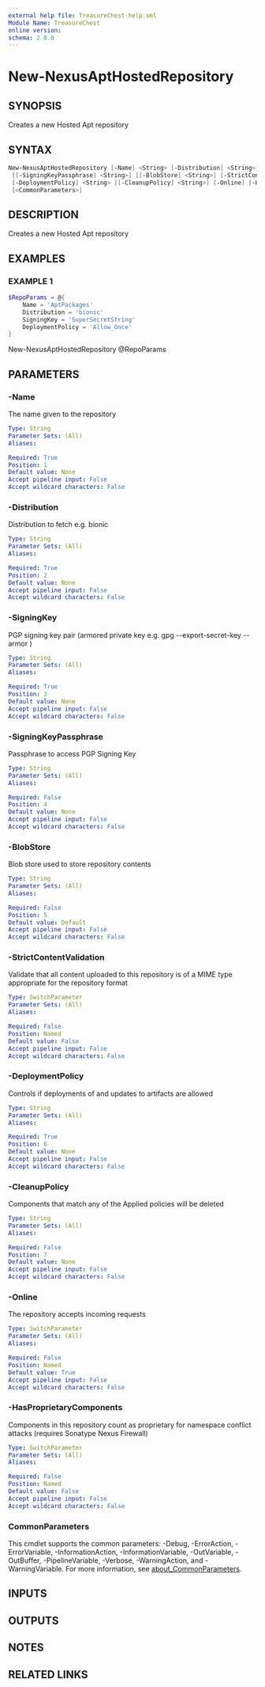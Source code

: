 ```yaml
---
external help file: TreasureChest-help.xml
Module Name: TreasureChest
online version:
schema: 2.0.0
---
```


# New-NexusAptHostedRepository

## SYNOPSIS

Creates a new Hosted Apt repository

## SYNTAX

```powershell
New-NexusAptHostedRepository [-Name] <String> [-Distribution] <String> [-SigningKey] <String>
 [[-SigningKeyPassphrase] <String>] [[-BlobStore] <String>] [-StrictContentValidation]
 [-DeploymentPolicy] <String> [[-CleanupPolicy] <String>] [-Online] [-HasProprietaryComponents]
 [<CommonParameters>]
```

## DESCRIPTION

Creates a new Hosted Apt repository

## EXAMPLES

### EXAMPLE 1

```powershell
$RepoParams = @{
    Name = 'AptPackages'
    Distribution = 'bionic'
    SigningKey = 'SuperSecretString'
    DeploymentPolicy = 'Allow_Once'
}
```

New-NexusAptHostedRepository @RepoParams

## PARAMETERS

### -Name

The name given to the repository

```yaml
Type: String
Parameter Sets: (All)
Aliases:

Required: True
Position: 1
Default value: None
Accept pipeline input: False
Accept wildcard characters: False
```

### -Distribution

Distribution to fetch e.g.
bionic

```yaml
Type: String
Parameter Sets: (All)
Aliases:

Required: True
Position: 2
Default value: None
Accept pipeline input: False
Accept wildcard characters: False
```

### -SigningKey

PGP signing key pair (armored private key e.g.
gpg --export-secret-key --armor )

```yaml
Type: String
Parameter Sets: (All)
Aliases:

Required: True
Position: 3
Default value: None
Accept pipeline input: False
Accept wildcard characters: False
```

### -SigningKeyPassphrase

Passphrase to access PGP Signing Key

```yaml
Type: String
Parameter Sets: (All)
Aliases:

Required: False
Position: 4
Default value: None
Accept pipeline input: False
Accept wildcard characters: False
```

### -BlobStore

Blob store used to store repository contents

```yaml
Type: String
Parameter Sets: (All)
Aliases:

Required: False
Position: 5
Default value: Default
Accept pipeline input: False
Accept wildcard characters: False
```

### -StrictContentValidation

Validate that all content uploaded to this repository is of a MIME type appropriate for the repository format

```yaml
Type: SwitchParameter
Parameter Sets: (All)
Aliases:

Required: False
Position: Named
Default value: False
Accept pipeline input: False
Accept wildcard characters: False
```

### -DeploymentPolicy

Controls if deployments of and updates to artifacts are allowed

```yaml
Type: String
Parameter Sets: (All)
Aliases:

Required: True
Position: 6
Default value: None
Accept pipeline input: False
Accept wildcard characters: False
```

### -CleanupPolicy

Components that match any of the Applied policies will be deleted

```yaml
Type: String
Parameter Sets: (All)
Aliases:

Required: False
Position: 7
Default value: None
Accept pipeline input: False
Accept wildcard characters: False
```

### -Online

The repository accepts incoming requests

```yaml
Type: SwitchParameter
Parameter Sets: (All)
Aliases:

Required: False
Position: Named
Default value: True
Accept pipeline input: False
Accept wildcard characters: False
```

### -HasProprietaryComponents

Components in this repository count as proprietary for namespace conflict attacks (requires Sonatype Nexus Firewall)

```yaml
Type: SwitchParameter
Parameter Sets: (All)
Aliases:

Required: False
Position: Named
Default value: False
Accept pipeline input: False
Accept wildcard characters: False
```

### CommonParameters

This cmdlet supports the common parameters: -Debug, -ErrorAction, -ErrorVariable, -InformationAction, -InformationVariable, -OutVariable, -OutBuffer, -PipelineVariable, -Verbose, -WarningAction, and -WarningVariable. For more information, see [about_CommonParameters](http://go.microsoft.com/fwlink/?LinkID=113216).

## INPUTS

## OUTPUTS

## NOTES

## RELATED LINKS
